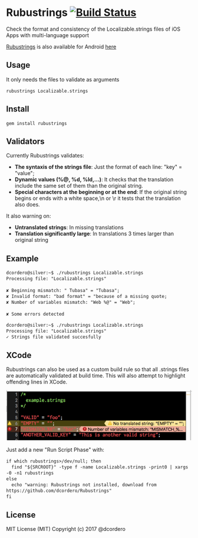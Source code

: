 # Rubustrings [![Build Status](https://travis-ci.org/dcordero/Rubustrings.svg?branch=master)](https://travis-ci.org/dcordero/Rubustrings)

Check the format and consistency of the Localizable.strings files of iOS Apps with multi-language support

[Rubustrings](https://github.com/dcordero/RubustringsXml) is also available for Android [here](https://github.com/dcordero/RubustringsXml)

## Usage

It only needs the files to validate as arguments

```
rubustrings Localizable.strings
```

## Install

```
gem install rubustrings
```

## Validators

Currently Rubustrings validates:

* **The syntaxis of the strings file**: Just the format of each line: "key" = "value";
* **Dynamic values (%@, %d, %ld,...)**: It checks that the translation include the same set of them than the original string.
* **Special characters at the beginning or at the end**: If the original string begins or ends with a white space,\n or \r it tests that the translation also does.

It also warning on:
* **Untranslated strings**: In missing translations
* **Translation significantly large**: In translations 3 times larger than original string

## Example

```
dcordero@silver:~$ ./rubustrings Localizable.strings
Processing file: "Localizable.strings"

✘ Beginning mismatch: " Tubasa" = "Tubasa";
✘ Invalid format: "bad format" = "because of a missing quote;
✘ Number of variables mismatch: "Web %@" = "Web";

✘ Some errors detected
```

```
dcordero@silver:~$ ./rubustrings Localizable.strings
Processing file: "Localizable.strings"
✓ Strings file validated succesfully
```
## XCode

Rubustrings can also be used as a custom build rule so that all .strings files
are automatically validated at build time. This will also attempt to highlight
offending lines in XCode.

![Xcode build rule example](./xcode_example.png "example")

Just add a new "Run Script Phase" with:

```
if which rubustrings>/dev/null; then
  find "${SRCROOT}" -type f -name Localizable.strings -print0 | xargs -0 -n1 rubustrings
else
  echo "warning: Rubustrings not installed, download from https://github.com/dcordero/Rubustrings"
fi
```

## License

MIT License (MIT) Copyright (c) 2017 @dcordero
